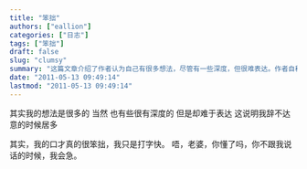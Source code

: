 ```yaml
---
title: "笨拙"
authors: ["eallion"]
categories: ["日志"]
tags: ["笨拙"]
draft: false
slug: "clumsy"
summary: "这篇文章介绍了作者认为自己有很多想法，尽管有一些深度，但很难表达。作者自称口才笨拙，只是在打字方面较快，同时向老婆表示出当她不与他交流时他会感到急躁的情绪。"
date: "2011-05-13 09:49:14"
lastmod: "2011-05-13 09:49:14"
---
```


其实我的想法是很多的
当然
也有些很有深度的
但是却难于表达
这说明我辞不达意的时候居多

其实，我的口才真的很笨拙，我只是打字快。
唔，老婆，你懂了吗，你不跟我说话的时候，我会急。
